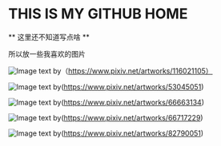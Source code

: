 # THIS IS MY GITHUB HOME
** 这里还不知道写点啥 **

所以放一些我喜欢的图片

![Image text](https://github.com/ZhaoYiCheng001/pictures/blob/main/116021105_p0.png)
by（https://www.pixiv.net/artworks/116021105）

![Image text](https://github.com/ZhaoYiCheng001/pictures/blob/main/53045051_p0.jpg)
by(https://www.pixiv.net/artworks/53045051)

![Image text](https://github.com/ZhaoYiCheng001/pictures/blob/main/66663134_p0.png)
by(https://www.pixiv.net/artworks/66663134)

![Image text](https://github.com/ZhaoYiCheng001/pictures/blob/main/66717229_p0.png)
by(https://www.pixiv.net/artworks/66717229)

![Image text](https://github.com/ZhaoYiCheng001/pictures/blob/main/82790051_p0.png)
by(https://www.pixiv.net/artworks/82790051)
